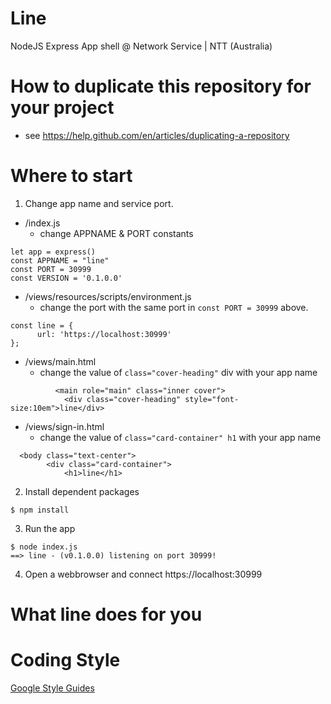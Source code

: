 # Line


NodeJS Express App shell @ Network Service | NTT (Australia)


# How to duplicate this repository for your project
- see https://help.github.com/en/articles/duplicating-a-repository



# Where to start

1. Change app name and service port. 

- /index.js
  - change APPNAME & PORT constants
```
let app = express()
const APPNAME = "line"
const PORT = 30999
const VERSION = '0.1.0.0'
```

- /views/resources/scripts/environment.js
  - change the port with the same port in `const PORT = 30999` above.
```
const line = {
      url: 'https://localhost:30999'
};
```

- /views/main.html
  - change the value of `class="cover-heading"` div with your app name
```
          <main role="main" class="inner cover">
            <div class="cover-heading" style="font-size:10em">line</div>
```

- /views/sign-in.html
  - change the value of `class="card-container" h1` with your app name
```
  <body class="text-center">
        <div class="card-container">
            <h1>line</h1>
```

2. Install dependent packages
```
$ npm install
```

3. Run the app
```
$ node index.js
==> line - (v0.1.0.0) listening on port 30999!
```

4. Open a webbrowser and connect https://localhost:30999




# What line does for you


# Coding Style
[Google Style Guides](https://google.github.io/styleguide/jsguide.html)
